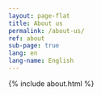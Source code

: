 ```yaml
---
layout: page-flat
title: About us
permalink: /about-us/
ref: about
sub-page: true
lang: en
lang-name: English
---
```


{% include about.html %}
